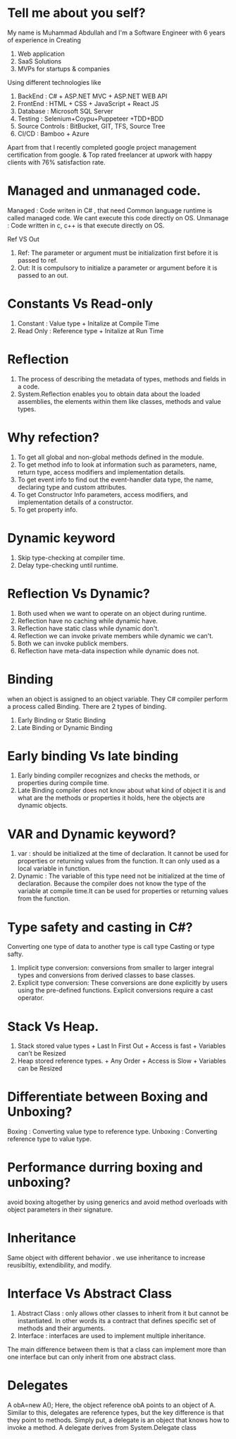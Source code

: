 # Tell me about you self?
My name is Muhammad Abdullah and I'm a Software  Engineer with 6 years of experience in Creating
1. Web application
2. SaaS Solutions
3. MVPs for startups & companies

Using different technologies like
1. BackEnd  : C# + ASP.NET MVC + ASP.NET WEB API
2. FrontEnd : HTML + CSS + JavaScript + React JS
3. Database : Microsoft SQL Server  
4. Testing : Selenium+Coypu+Puppeteer +TDD+BDD
5. Source Controls : BitBucket, GIT, TFS, Source Tree
6. CI/CD : Bamboo + Azure


Apart from that 
I recently completed google project management certification from google. & Top rated freelancer at upwork with happy clients with 76% satisfaction rate.





# Managed and unmanaged code.
Managed : Code writen in C# , that need Common language runtime is called managed code. We cant execute this code directly on OS.
Unmanage : Code written in c, c++ is that execute directly on OS.


Ref VS Out
1. Ref:  The parameter or argument must be initialization first before it is passed to ref.
2. Out:  It is compulsory to initialize a parameter or argument before it is passed to an out.

# Constants Vs Read-only
1. Constant : Value type + Initalize at Compile Time
2. Read Only : Reference type + Initalize at Run Time

# Reflection 
1. The process of describing the metadata of types, methods and fields in a code. 
2. System.Reflection enables you to obtain data about the loaded assemblies, the elements within them like classes, methods and value types. 

# Why refection?
1. To get all global and non-global methods defined in the module.
2. To get method info to look at information such as parameters, name, return type, access modifiers and implementation details.
3. To get event info to find out the event-handler data type, the name, declaring type and custom attributes.
4. To get Constructor Info parameters, access modifiers, and implementation details of a constructor.
5. To get property info.


# Dynamic keyword
1. Skip type-checking at compiler time.
2. Delay type-checking until runtime.

# Reflection Vs Dynamic?
1. Both used when we want to operate on an object during runtime.
2. Reflection have no caching while dynamic have.
3. Reflection have static class while dynamic don't.
4. Reflection we can invoke private members while dynamic we can't.
5. Both we can invoke publick members.
6. Reflection have meta-data inspection while dynamic does not.

# Binding 
when an object is assigned to an object variable. They C# compiler perform a process called Binding. There are 2 types of binding.
1. Early Binding or Static Binding
2. Late Binding or Dynamic Binding

# Early binding Vs late binding
1. Early binding compiler recognizes and checks the methods, or properties during compile time. 
2. Late Binding compiler does not know about what kind of object it is and what are the methods or properties it holds, here the objects are dynamic objects.

#  VAR and Dynamic keyword?
1. var : should be initialized at the time of declaration. It cannot be used for properties or returning values from the function. It can only used as a local variable in function.
2. Dynamic : The variable of this type need not be initialized at the time of declaration. Because the compiler does not know the type of the variable at compile time.It can be used for properties or returning values from the function.

# Type safety and casting in C#?
Converting one type of data to another type is call type Casting or type safty.
1. Implicit type conversion:  conversions from smaller to larger integral types and conversions from derived classes to base classes.
2. Explicit type conversion:  These conversions are done explicitly by users using the pre-defined functions. Explicit conversions require a cast operator.

# Stack Vs Heap.
1. Stack stored value types + Last In First Out + Access is fast + Variables can’t be Resized
2. Heap stored reference types. + Any Order + Access is Slow + Variables can be Resized

# Differentiate between Boxing and Unboxing?
Boxing : Converting value type to reference type. 
Unboxing : Converting reference type to value type.

# Performance durring boxing and unboxing?
avoid boxing altogether by using generics and avoid method overloads with object parameters in their signature.

# Inheritance
Same object with different behavior . we use inheritance to increase reusibiltiy, extendibility, and modify.

# Interface Vs Abstract Class
1. Abstract Class : only allows other classes to inherit from it but cannot be instantiated. In other words its a contract that defines specific set of methods and their arguments.
2. Interface :  interfaces are used to implement multiple inheritance.

The main difference between them is that a class can implement more than one interface but can only inherit from one abstract class. 

# Delegates
A obA=new A();
Here, the object reference obA points to an object of A. Similar to this, delegates 
are reference types, but the key difference is that they point to methods. Simply put, 
a delegate is an object that knows how to invoke a method. A delegate derives from 
System.Delegate class




